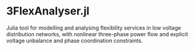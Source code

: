 # 3FlexAnalyser.jl
Julia tool for modelling and analysing flexibility services in low voltage distribution networks, with nonlinear three-phase power flow and explicit voltage unbalance and phase coordination constraints.
